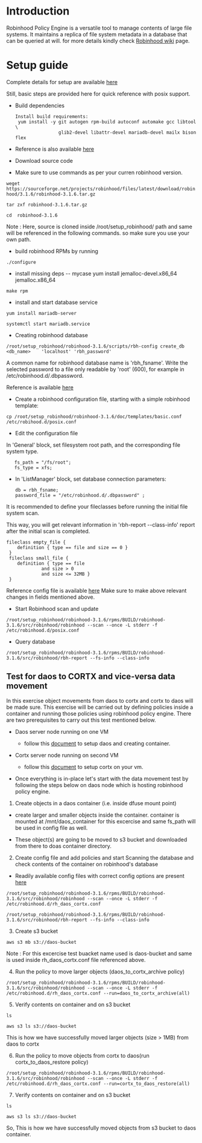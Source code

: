 # Introduction

Robinhood Policy Engine is a versatile tool to manage contents of large file systems. It maintains a replica of file system metadata in a database that can be queried at will. for more details kindly check [Robinhood wiki](https://github.com/cea-hpc/robinhood/wiki) page.

# Setup guide

Complete details for setup are available [here](https://github.com/cea-hpc/robinhood/wiki/robinhood_v3_admin_doc#software-installation)

Still, basic steps are provided here for quick reference with posix support.

* Build dependencies 

      Install build requirements:
       yum install -y git autogen rpm-build autoconf automake gcc libtool \
                      glib2-devel libattr-devel mariadb-devel mailx bison flex
                
- Reference is also available [here]( https://github.com/cea-hpc/robinhood/wiki/robinhood_v3_admin_doc#build-and-installation-from-sources)
                
* Download source code

- Make sure to use commands as per your curren robinhood version.

`weget https://sourceforge.net/projects/robinhood/files/latest/download/robinhood/3.1.6/robinhood-3.1.6.tar.gz`

`tar zxf robinhood-3.1.6.tar.gz`
 
`cd  robinhood-3.1.6`

Note : Here, source is cloned inside /root/setup_robinhood/ path and same will be referenced in the following commands. so make sure you use your own path.

* build robinhood RPMs by running
 
`./configure`
  
  - install missing deps -- mycase yum install jemalloc-devel.x86_64 jemalloc.x86_64
  
`make rpm`

* install and start database service

`yum install mariadb-server`

`systemctl start mariadb.service`

* Creating robinhood database 

`/root/setup_robinhood/robinhood-3.1.6/scripts/rbh-config create_db <db_name>    'localhost' 'rbh_password'`

A common name for robinhood database name is 'rbh_fsname'. Write the selected password to a file only readable by 'root' (600), for example in /etc/robinhood.d/.dbpassword.

Reference is available [here](https://github.com/cea-hpc/robinhood/wiki/v3_posix_tuto#configuration)

* Create a robinhood configuration file, starting with a simple robinhood template:

`cp /root/setup_robinhood/robinhood-3.1.6/doc/templates/basic.conf /etc/robihood.d/posix.conf`

* Edit the configuration file

In 'General' block, set filesystem root path, and the corresponding file system type.
       
       fs_path = "/fs/root";
       fs_type = xfs;
 
* In 'ListManager' block, set database connection parameters:

      db = rbh_fsname;
      password_file = "/etc/robinhood.d/.dbpassword" ;

It is recommended to define your fileclasses before running the initial file system scan.

This way, you will get relevant information in 'rbh-report --class-info' report after the initial scan is completed.

    fileclass empty_file {
        definition { type == file and size == 0 }
     }
     fileclass small_file {
        definition { type == file
                 and size > 0
                 and size <= 32MB }
     }

Reference config file is available [here](https://github.com/Seagate/cortx-experiments/blob/rajkumarpatel2602-robinhood-pengine/daos-cortx/src/samples/posix.conf)
Make sure to make above relevant changes in fields mentioned above.

* Start Robinhood scan and update

 `/root/setup_robinhood/robinhood-3.1.6/rpms/BUILD/robinhood-3.1.6/src/robinhood/robinhood --scan --once -L stderr -f /etc/robinhood.d/posix.conf`

* Query database
 
 `/root/setup_robinhood/robinhood-3.1.6/rpms/BUILD/robinhood-3.1.6/src/robinhood/rbh-report --fs-info --class-info`
 
## Test for daos to CORTX and vice-versa data movement

In this exercise object movements from daos to cortx and cortx to daos will be made sure. This exercise will be carried out by defining policies inside a container and running those policies using robinhood policy engine. There are two prerequisites to carry out this test mentioned below.

* Daos server node running on one VM

  - follow this [document](https://github.com/Seagate/cortx-experiments/blob/main/daos-cortx/docs/setup_daos.md) to setup daos and creating container.
  
* Cortx server node running on second VM

  - follow this [document](https://github.com/Seagate/cortx/blob/main/QUICK_START.md) to setup cortx on your vm.
  
* Once everything is in-place let's start with the data movement test by following the steps below on daos node which is hosting robinhood policy engine.
 
1. Create objects in a daos container (i.e. inside dfuse mount point)

- create larger and smaller objects inside the container. container is mounted at /mnt/daos_container for this excercise and same fs_path will be used in config file as well.

- These object(s) are going to be moved to s3 bucket and downloaded from there to doas container directory.

2. Create config file and add policies and start Scanning the database and check contents of the container on robinhood's database

- Readily available config files with correct config options are present [here](https://github.com/Seagate/cortx-experiments/blob/rajkumarpatel2602-robinhood-pengine/daos-cortx/src/samples/rh_daos_cortx.conf)

`/root/setup_robinhood/robinhood-3.1.6/rpms/BUILD/robinhood-3.1.6/src/robinhood/robinhood --scan --once -L stderr -f /etc/robinhood.d/rh_daos_cortx.conf`

`/root/setup_robinhood/robinhood-3.1.6/rpms/BUILD/robinhood-3.1.6/src/robinhood/rbh-report --fs-info --class-info`
 
3. Create s3 bucket 
 
`aws s3 mb s3://daos-bucket`

Note : For this excercise test buacket name used is daos-bucket and same is used inside rh_daos_cortx.conf file referenced above.

4. Run the policy to move larger objects (daos_to_cortx_archive policy)

`/root/setup_robinhood/robinhood-3.1.6/rpms/BUILD/robinhood-3.1.6/src/robinhood/robinhood --scan --once -L stderr -f /etc/robinhood.d/rh_daos_cortx.conf --run=daos_to_cortx_archive(all)`

5. Verify contents on container and on s3 bucket

`ls`

`aws s3 ls s3://daos-bucket`

This is how we have successfully moved larger objects (size > 1MB) from daos to cortx

6. Run the policy to move objects from cortx to daos(run cortx_to_daos_restore policy)

`/root/setup_robinhood/robinhood-3.1.6/rpms/BUILD/robinhood-3.1.6/src/robinhood/robinhood --scan --once -L stderr -f /etc/robinhood.d/rh_daos_cortx.conf --run=cortx_to_daos_restore(all)`

7. Verify contents on container and on s3 bucket

`ls`

`aws s3 ls s3://daos-bucket`

So, This is how we have successfully moved objects from s3 bucket to daos container.
